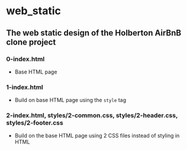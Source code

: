 # web_static

## The web static design of the Holberton AirBnB clone project
### 0-index.html
* Base HTML page

### 1-index.html
* Build on base HTML page using the `style` tag

### 2-index.html, styles/2-common.css, styles/2-header.css, styles/2-footer.css
* Build on the base HTML page using 2 CSS files instead of styling in HTML

